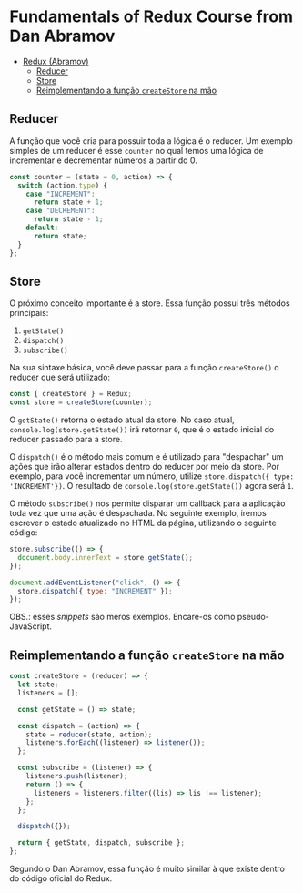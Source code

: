 # Fundamentals of Redux Course from Dan Abramov

<!--toc:start-->

- [Redux (Abramov)](#redux-abramov)
  - [Reducer](#reducer)
  - [Store](#store)
  - [Reimplementando a função `createStore` na mão](#reimplementando-a-função-createstore-na-mão)
  <!--toc:end-->

## Reducer

A função que você cria para possuir toda a lógica é o reducer. Um exemplo simples de um reducer é esse `counter` no qual temos uma lógica de incrementar e decrementar números a partir do 0.

```javascript
const counter = (state = 0, action) => {
  switch (action.type) {
    case "INCREMENT":
      return state + 1;
    case "DECREMENT":
      return state - 1;
    default:
      return state;
  }
};
```

## Store

O próximo conceito importante é a store. Essa função possui três métodos principais:

1. `getState()`
2. `dispatch()`
3. `subscribe()`

Na sua sintaxe básica, você deve passar para a função `createStore()` o reducer que será utilizado:

```javascript
const { createStore } = Redux;
const store = createStore(counter);
```

O `getState()` retorna o estado atual da store. No caso atual, `console.log(store.getState())` irá retornar `0`, que é o estado inicial do reducer passado para a store.

O `dispatch()` é o método mais comum e é utilizado para "despachar" um ações que irão alterar estados dentro do reducer por meio da store. Por exemplo, para você incrementar um número, utilize `store.dispatch({ type: 'INCREMENT'})`. O resultado de `console.log(store.getState())` agora será `1`.

O método `subscribe()` nos permite disparar um callback para a aplicação toda vez que uma ação é despachada. No seguinte exemplo, iremos escrever o estado atualizado no HTML da página, utilizando o seguinte código:

```javascript
store.subscribe(() => {
  document.body.innerText = store.getState();
});

document.addEventListener("click", () => {
  store.dispatch({ type: "INCREMENT" });
});
```

OBS.: esses _snippets_ são meros exemplos. Encare-os como pseudo-JavaScript.

## Reimplementando a função `createStore` na mão

```javascript
const createStore = (reducer) => {
  let state;
  listeners = [];

  const getState = () => state;

  const dispatch = (action) => {
    state = reducer(state, action);
    listeners.forEach((listener) => listener());
  };

  const subscribe = (listener) => {
    listeners.push(listener);
    return () => {
      listeners = listeners.filter((lis) => lis !== listener);
    };
  };

  dispatch({});

  return { getState, dispatch, subscribe };
};
```

Segundo o Dan Abramov, essa função é muito similar à que existe dentro do código oficial do Redux.
